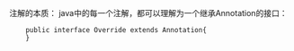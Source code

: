 注解的本质：
java中的每一个注解，都可以理解为一个继承Annotation的接口：

        public interface Override extends Annotation{
        }

